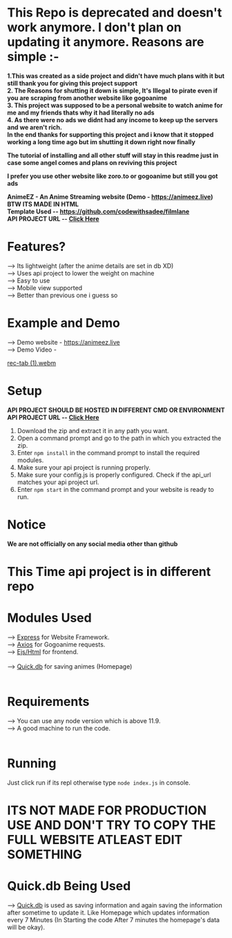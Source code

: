 # This Repo is deprecated and doesn't work anymore. I don't plan on updating it anymore. Reasons are simple :-
**1.This was created as a side project and didn't have much plans with it but still thank you for giving this project support** <br>
**2. The Reasons for shutting it down is simple, It's Illegal to pirate even if you are scraping from another website like gogoanime** <br>
**3. This project was supposed to be a personal website to watch anime for me and my friends thats why it had literally no ads** <br>
**4. As there were no ads we didnt had any income to keep up the servers and we aren't rich.** <br>
**In the end thanks for supporting this project and i know that it stopped working a long time ago but im shutting it down right now finally** <br>

**The tutorial of installing and all other stuff will stay in this readme just in case some angel comes and plans on reviving this project** <br>

**I prefer you use other website like zoro.to or gogoanime but still you got ads**

**AnimeEZ - An Anime Streaming website (Demo - https://animeez.live) BTW ITS MADE IN HTML** <br>
**Template Used -- https://github.com/codewithsadee/filmlane** <br>
**API PROJECT URL -- [Click Here](https://github.com/john62821/Anime-Scraping)** <br>
# Features?
--> Its lightweight (after the anime details are set in db XD) <br>
--> Uses api project to lower the weight on machine <br>
--> Easy to use <br>
--> Mobile view supported <br>
--> Better than previous one i guess so

# Example and Demo
--> Demo website - https://animeez.live <br>
--> Demo Video - 


[rec-tab (1).webm](https://user-images.githubusercontent.com/77879772/185559769-a22aad33-c1f2-45ec-8c02-00def16e9b4e.webm)

# Setup
**API PROJECT SHOULD BE HOSTED IN DIFFERENT CMD OR ENVIRONMENT** <br>
**API PROJECT URL -- [Click Here](https://github.com/dhvitOP/AnimeEZ-api)** <br>
1. Download the zip and extract it in any path you want. <br>
2. Open a command prompt and go to the path in which you extracted the zip.<br>
3. Enter `npm install` in the command prompt to install the required modules.<br>
4. Make sure your api project is running properly. <br>
5. Make sure your config.js is properly configured. Check if the api_url matches your api project url. <br>
6. Enter `npm start` in the command prompt and your website is ready to run. <br>


# Notice 
**We are not officially on any social media other than github** <br>

# This Time api project is in different repo

# Modules Used
--> [Express](https://expressjs.com/en/starter/installing.html) for Website Framework. <br> 
--> [Axios](https://axios-http.com/docs/intro) for Gogoanime requests. <br> 
--> [Ejs/Html](https://ejs.co/#docs) for frontend. <br>  
--> [Quick.db](https://quickdb.js.org/) for saving animes (Homepage) <br>  <br> 

# Requirements
--> You can use any node version which is above 11.9. <br> 
--> A good machine to run the code. <br>  <br> 





# Running 
Just click run if its repl otherwise type `node index.js` in console. <br> 

# ITS NOT MADE FOR PRODUCTION USE AND DON'T TRY TO COPY THE FULL WEBSITE ATLEAST EDIT SOMETHING

# Quick.db Being Used 
--> [Quick.db](https://quickdb.js.org/) is used as saving information and again saving the information after sometime to update it. Like Homepage which updates information every 7 Minutes (In Starting the code After 7 minutes the homepage's data will be okay).
